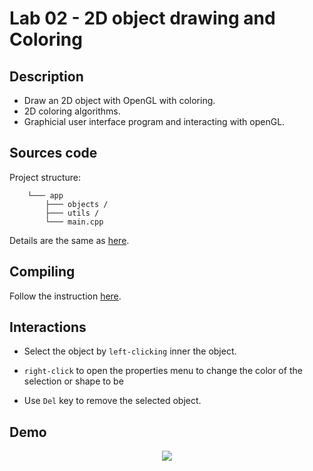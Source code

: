 # Lab 02 - 2D object drawing and Coloring

## **Description**

- Draw an 2D object with OpenGL with coloring.
- 2D coloring algorithms.
- Graphicial user interface program and interacting with openGL.


## **Sources code**

Project structure:
``` 
    └─── app
        ├─── objects /
        ├─── utils /
        └─── main.cpp
```

Details are the same as [here](../lab-01/README.md).

## **Compiling**

Follow the instruction [here](../lab-01/README.md).

## **Interactions**

- Select the object by `left-clicking` inner the object.

- `right-click` to open the properties menu to change the color of the selection or shape to be 

- Use `Del` key to remove the selected object.


## **Demo**

<p align="center">
    <img src="demo/demo.gif">
</p>